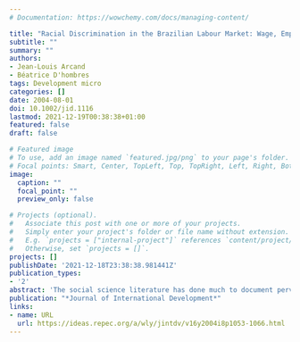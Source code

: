 ```yaml
---
# Documentation: https://wowchemy.com/docs/managing-content/

title: "Racial Discrimination in the Brazilian Labour Market: Wage, Employment and Segregation Effects"
subtitle: ""
summary: ""
authors: 
- Jean-Louis Arcand
- Béatrice D'hombres
tags: Development micro
categories: []
date: 2004-08-01
doi: 10.1002/jid.1116
lastmod: 2021-12-19T00:38:38+01:00
featured: false
draft: false

# Featured image
# To use, add an image named `featured.jpg/png` to your page's folder.
# Focal points: Smart, Center, TopLeft, Top, TopRight, Left, Right, BottomLeft, Bottom, BottomRight.
image:
  caption: ""
  focal_point: ""
  preview_only: false

# Projects (optional).
#   Associate this post with one or more of your projects.
#   Simply enter your project's folder or file name without extension.
#   E.g. `projects = ["internal-project"]` references `content/project/deep-learning/index.md`.
#   Otherwise, set `projects = []`.
projects: []
publishDate: '2021-12-18T23:38:38.981441Z'
publication_types:
- '2'
abstract: 'The social science literature has done much to document pervasive racial discrimination in Brazil and there is little doubt that a very dark colour is a handicap to social advancement. Nevertheless, very few empirical economic studies have attempted to quantify the impact of ethnic discrimination in Brazil. Using data culled from the Pesquisa National por Amostra de Domicílios (PNAD), this paper fills this void by analysing ethnic wage and employment gaps, as well as occupational segregation in Brazil, using the Oaxaca decomposition methodology.'
publication: "*Journal of International Development*"
links:
- name: URL
  url: https://ideas.repec.org/a/wly/jintdv/v16y2004i8p1053-1066.html
---
```


